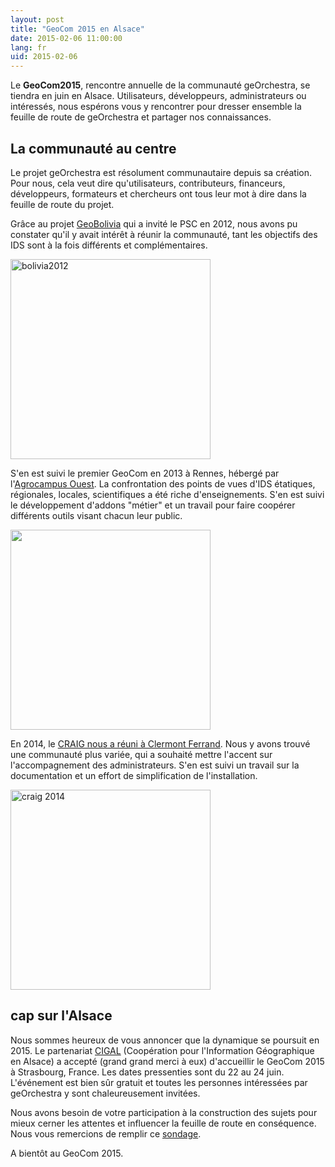 ```yaml
---
layout: post
title: "GeoCom 2015 en Alsace"
date: 2015-02-06 11:00:00
lang: fr
uid: 2015-02-06
---
```


Le **GeoCom2015**, rencontre annuelle de la communauté geOrchestra, se tiendra en juin en Alsace. Utilisateurs, développeurs, administrateurs ou intéressés, nous espérons vous y rencontrer pour dresser ensemble la feuille de route de geOrchestra et partager nos connaissances.

<!--more-->

## La communauté au centre

Le projet geOrchestra est résolument communautaire depuis sa création. Pour nous, cela veut dire qu'utilisateurs, contributeurs, financeurs, développeurs, formateurs et chercheurs ont tous leur mot à dire dans la feuille de route du projet.

Grâce au projet [GeoBolivia](https://geo.gob.bo/) qui a invité le PSC en 2012, nous avons pu constater qu'il y avait intérêt à réunir la communauté, tant les objectifs des IDS sont à la fois différents et complémentaires.

<img src="/public/posts/2015-02-06/equipogeobolivia-48779.jpg" width="320" alt="bolivia2012" />

S'en est suivi le premier GeoCom en 2013 à Rennes, hébergé par l'[Agrocampus Ouest](https://geowww.agrocampus-ouest.fr/). La confrontation des points de vues d'IDS étatiques, régionales, locales, scientifiques a été riche d'enseignements. S'en est suivi le développement d'addons "métier" et un travail pour faire coopérer différents outils visant chacun leur public.

<img src="/public/AGROCAMPUS.jpg" alt="" width="320" alt="agrocampus ouest 2013" />

En 2014, le [CRAIG nous a réuni à Clermont Ferrand](#). Nous y avons trouvé une communauté plus variée, qui a souhaité mettre l'accent sur l'accompagnement des administrateurs. S'en est suivi un travail sur la documentation et un effort de simplification de l'installation.

<img src="/public/posts/2015-02-06/geocom2014.png" width="320" alt="craig 2014" />


## cap sur l'Alsace

Nous sommes heureux de vous annoncer que la dynamique se poursuit en 2015. Le partenariat [CIGAL](https://www.cigalsace.org/) (Coopération pour l'Information Géographique en Alsace) a accepté (grand grand merci à eux) d'accueillir le GeoCom 2015 à Strasbourg, France. Les dates pressenties sont du 22 au 24 juin. L'événement est bien sûr gratuit et toutes les personnes intéressées par geOrchestra y sont chaleureusement invitées.

Nous avons besoin de votre participation à la construction des sujets pour mieux cerner les attentes et influencer la feuille de route en conséquence. Nous vous remercions de remplir ce <a href="https://sdi.georchestra.org/limesurvey/index.php/446666/lang-fr" data-proofer-ignore>sondage</a>.

A bientôt au GeoCom 2015.
